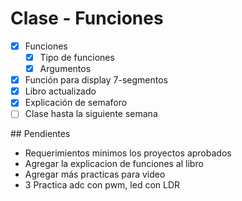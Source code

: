 # Clase - Funciones

- [x] Funciones
   - [x] Tipo de funciones
   - [x] Argumentos
  
- [x] Función para display 7-segmentos
- [x] Libro actualizado
- [x] Explicación de semaforo
- [ ] Clase hasta la siguiente semana

## Pendientes

- Requerimientos minimos los proyectos aprobados
- Agregar la explicacion de funciones al libro
- Agregar más practicas para video
- 3 Practica adc con pwm, led con LDR

